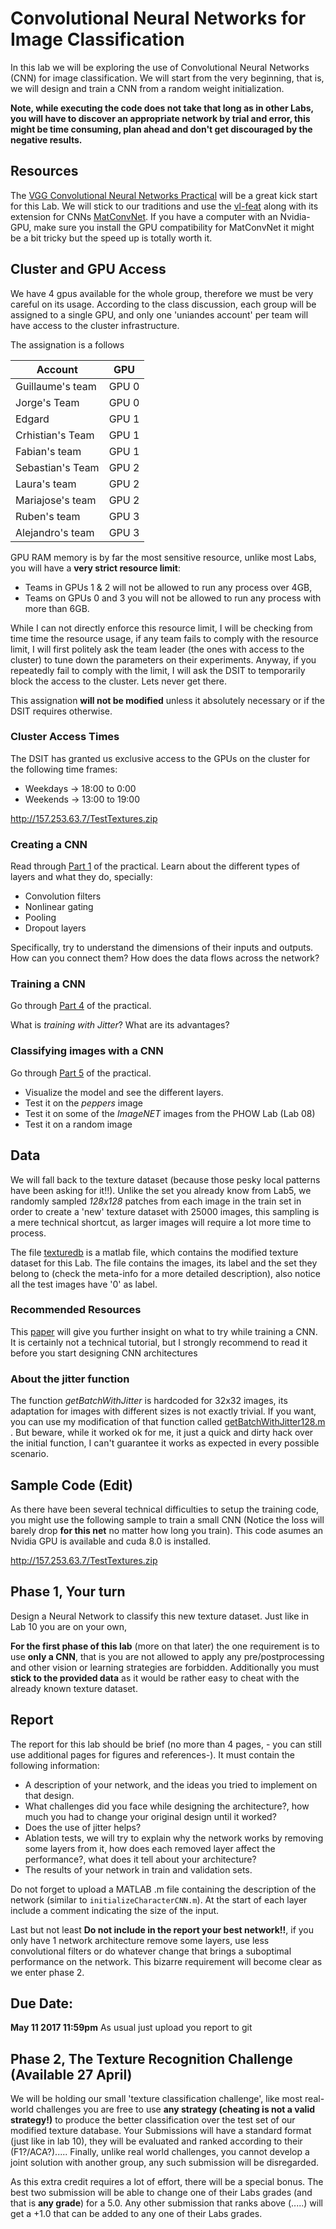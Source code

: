 # Convolutional Neural Networks for Image Classification
In this lab we will be exploring the use of Convolutional Neural Networks (CNN) for image classification. We will start from the very beginning, that is, we will design and train a CNN from a random weight initialization.

**Note, while executing the code does not take that long as in other Labs, you will have to discover an appropriate network by trial and error, this might be time consuming, plan ahead and don't get discouraged by the negative results.**

## Resources
The [VGG Convolutional Neural Networks Practical](http://www.robots.ox.ac.uk/~vgg/practicals/cnn/index.html) will be a great kick start for this Lab. We will stick to our traditions and use the [vl-feat](http://www.vlfeat.org/matlab/matlab.html) along with its extension for CNNs [MatConvNet](http://www.vlfeat.org/matconvnet/functions/). If you have a computer with an Nvidia-GPU, make sure you install the GPU compatibility for MatConvNet it might be a bit tricky but the speed up is totally worth it.

## Cluster and GPU Access 

We have 4 gpus available for the whole group, therefore we must be very careful on its usage. According to the class discussion, each group will be assigned to a single GPU, and only one 'uniandes account' per team will have access to the cluster infrastructure.

The assignation is a follows 


 Account | GPU 
 --- | --- 
Guillaume's team | GPU 0
 Jorge's Team | GPU 0
 Edgard | GPU 1
 Crhistian's Team | GPU 1
 Fabian's team | GPU 1 
 Sebastian's Team | GPU 2
 Laura's team | GPU 2
 Mariajose's team | GPU 2 
 Ruben's team | GPU 3 
 Alejandro's team | GPU 3
 

GPU RAM memory is by far the most sensitive resource, unlike most Labs,  you will have a **very strict resource limit**:
- Teams in GPUs 1 & 2 will not be allowed to run any process over 4GB, 
- Teams on GPUs 0 and 3 you will not be allowed to run any process with more than 6GB. 

While I  can not directly enforce this resource limit, I will be checking from time time the resource usage, if any team fails to comply with the resource limit, I will first politely ask the team leader (the ones with access to the cluster) to tune down the parameters on their experiments. Anyway, if  you repeatedly fail to comply with the limit, I will ask the DSIT to temporarily block the access to the cluster. Lets never get there.

This assignation **will not be modified** unless it absolutely necessary or if the DSIT requires otherwise.

### Cluster Access Times

The DSIT has granted us exclusive access to the GPUs on the cluster for the following time frames:

- Weekdays -> 18:00  to 0:00
- Weekends -> 13:00  to 19:00


http://157.253.63.7/TestTextures.zip

### Creating a CNN
Read through [Part 1](http://www.robots.ox.ac.uk/~vgg/practicals/cnn/index.html#part1) of the practical.
Learn about the different types of layers and what they do, specially:

- Convolution filters
- Nonlinear gating
- Pooling
- Dropout layers

Specifically, try to understand the dimensions of their inputs and outputs. How can you connect them? How does the data flows across the network?

### Training a CNN

Go through [Part 4](http://www.robots.ox.ac.uk/~vgg/practicals/cnn/index.html#part-4-learning-a-character-cnn) of the practical.

What is *training with Jitter*?
What are its advantages?

### Classifying images with a CNN

Go through [Part 5](http://www.robots.ox.ac.uk/~vgg/practicals/cnn/index.html#part-5-using-pretrained-models) of the practical.

- Visualize the model and see the different layers.
- Test it on the *peppers* image
- Test it on some of the *ImageNET* images from the PHOW Lab (Lab 08)
- Test it on a random image

## Data

We will fall back to the texture dataset (because those pesky local patterns have been asking for it!!). Unlike the set you already know from Lab5, we randomly sampled *128x128* patches from each image in the train set in order to create a 'new' texture dataset with 25000 images, this sampling is a mere technical shortcut, as larger images will require a lot more time to process.

The file [texturedb](http://157.253.63.7/texturesPublic) is a matlab file, which contains the modified texture dataset for this Lab. The file contains the images, its label and the set they belong to (check the meta-info for a more detailed description), also notice all the test images have '0' as label.

### Recommended Resources
This [paper](https://arxiv.org/abs/1407.1610) will give you further insight on what to try while training a CNN. It is certainly not a technical tutorial, but I strongly recommend to read it before you start designing CNN architectures

### About the jitter function
The function *getBatchWithJitter* is hardcoded for 32x32 images, its adaptation for images with different sizes is not exactly trivial. If you want, you can use my modification of that function called [getBatchWithJitter128.m](getBatchWithJitter128.m) . But beware, while it worked ok for me, it just a quick and dirty hack over the initial function, I can't guarantee it works as expected in every possible scenario.

## Sample Code (Edit)

As there have been several technical difficulties to setup the training code, you might use the following sample to train a small CNN (Notice the loss will barely drop **for this net** no matter how long you train). This code asumes an Nvidia GPU is available and cuda 8.0 is installed.

http://157.253.63.7/TestTextures.zip

## Phase 1, Your turn

Design a Neural Network to classify this new texture dataset. Just like in Lab 10 you are on your own, 

**For the first phase of this lab** (more on that later) the one requirement is to use **only a CNN**, that is you are not allowed to apply any pre/postprocessing and other vision or learning strategies are forbidden. Additionally you must **stick to the provided data** as it would be rather easy to cheat with the already known texture dataset.

## Report
The report for this lab should be brief (no more than 4 pages, - you can still use additional pages for figures and references-). It must contain the following information:

- A description of your network, and the ideas you tried to implement on that design.
- What challenges did you face while designing the architecture?, how much you had to change your original design until it worked?
- Does the use of jitter helps?
- Ablation tests, we will try to explain why the network works by removing some layers from it, how does each removed layer affect the performance?, what does it tell about your architecture?
- The results of your network in train and validation sets.

Do not forget to upload a MATLAB .m file containing the description of the network (similar to ``initializeCharacterCNN.m``). At the start of each layer include a comment indicating the size of the input.

Last but not least **Do not include in the report your best network!!**, if you only have 1 network architecture remove some layers, use less convolutional filters or do whatever change that brings a suboptimal performance on the network. This bizarre requirement will become clear as we enter phase 2.


## Due Date:
**May 11 2017 11:59pm** As usual just upload you report to git

## Phase 2, The Texture Recognition Challenge (Available 27 April)
We will be holding our small 'texture classification challenge', like most real-world challenges you are free to use **any strategy (cheating is not a valid strategy!)** to produce the better classification over the test set of our modified texture database. Your Submissions will have a standard format (just like in lab 10), they will be evaluated and ranked according to their (F1?/ACA?)..... Finally, unlike real world challenges, you cannot develop a joint solution with another group, any such submission will be disregarded. 

As this extra credit requires a lot of effort, there will be a special bonus. The best two submission will be able to change one of their Labs grades (and that is **any grade**) for a 5.0. Any other submission that ranks above (.....) will get a +1.0 that can be added to any one of their Labs grades. 


